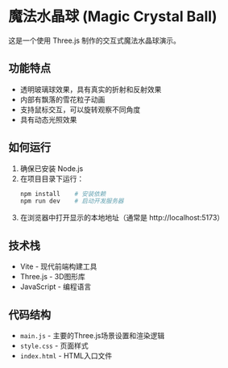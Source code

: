 # 魔法水晶球 (Magic Crystal Ball)

这是一个使用 Three.js 制作的交互式魔法水晶球演示。

## 功能特点

- 透明玻璃球效果，具有真实的折射和反射效果
- 内部有飘落的雪花粒子动画
- 支持鼠标交互，可以旋转观察不同角度
- 具有动态光照效果

## 如何运行

1. 确保已安装 Node.js
2. 在项目目录下运行：
   ```bash
   npm install    # 安装依赖
   npm run dev    # 启动开发服务器
   ```
3. 在浏览器中打开显示的本地地址（通常是 http://localhost:5173）

## 技术栈

- Vite - 现代前端构建工具
- Three.js - 3D图形库
- JavaScript - 编程语言

## 代码结构

- `main.js` - 主要的Three.js场景设置和渲染逻辑
- `style.css` - 页面样式
- `index.html` - HTML入口文件

